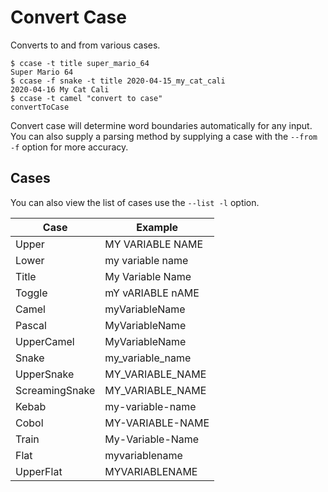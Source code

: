 # Convert Case

Converts to and from various cases.

```
$ ccase -t title super_mario_64
Super Mario 64
$ ccase -f snake -t title 2020-04-15_my_cat_cali
2020-04-16 My Cat Cali
$ ccase -t camel "convert to case"
convertToCase
```

Convert case will determine word boundaries automatically for any input.  You can also supply a parsing method by supplying a case with the `--from -f` option for more accuracy.

## Cases

You can also view the list of cases use the `--list -l` option.

| Case | Example |
| ---- | ------- |
| Upper | MY VARIABLE NAME |
| Lower | my variable name |
| Title | My Variable Name |
| Toggle | mY vARIABLE nAME |
| Camel | myVariableName |
| Pascal | MyVariableName |
| UpperCamel | MyVariableName |
| Snake | my\_variable\_name |
| UpperSnake | MY\_VARIABLE\_NAME |
| ScreamingSnake | MY\_VARIABLE\_NAME |
| Kebab | my-variable-name |
| Cobol | MY-VARIABLE-NAME |
| Train | My-Variable-Name |
| Flat | myvariablename |
| UpperFlat | MYVARIABLENAME |
